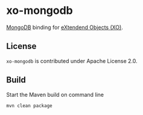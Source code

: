 xo-mongodb
==========

[MongoDB](http://www.mongodb.org) binding for [eXtendend Objects (XO)](https://github.com/buschmais/extended-objects).

License
-------

``xo-mongodb`` is contributed under Apache License 2.0.

Build
-----

Start the Maven build on command line

	mvn clean package
